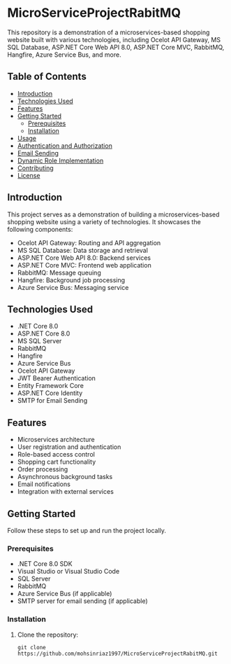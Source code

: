 # MicroServiceProjectRabitMQ

This repository is a demonstration of a microservices-based shopping website built with various technologies, including Ocelot API Gateway, MS SQL Database, ASP.NET Core Web API 8.0, ASP.NET Core MVC, RabbitMQ, Hangfire, Azure Service Bus, and more.

## Table of Contents

- [Introduction](#introduction)
- [Technologies Used](#technologies-used)
- [Features](#features)
- [Getting Started](#getting-started)
  - [Prerequisites](#prerequisites)
  - [Installation](#installation)
- [Usage](#usage)
- [Authentication and Authorization](#authentication-and-authorization)
- [Email Sending](#email-sending)
- [Dynamic Role Implementation](#dynamic-role-implementation)
- [Contributing](#contributing)
- [License](#license)

## Introduction

This project serves as a demonstration of building a microservices-based shopping website using a variety of technologies. It showcases the following components:

- Ocelot API Gateway: Routing and API aggregation
- MS SQL Database: Data storage and retrieval
- ASP.NET Core Web API 8.0: Backend services
- ASP.NET Core MVC: Frontend web application
- RabbitMQ: Message queuing
- Hangfire: Background job processing
- Azure Service Bus: Messaging service

## Technologies Used

- .NET Core 8.0
- ASP.NET Core 8.0
- MS SQL Server
- RabbitMQ
- Hangfire
- Azure Service Bus
- Ocelot API Gateway
- JWT Bearer Authentication
- Entity Framework Core
- ASP.NET Core Identity
- SMTP for Email Sending

## Features

- Microservices architecture
- User registration and authentication
- Role-based access control
- Shopping cart functionality
- Order processing
- Asynchronous background tasks
- Email notifications
- Integration with external services

## Getting Started

Follow these steps to set up and run the project locally.

### Prerequisites

- .NET Core 8.0 SDK
- Visual Studio or Visual Studio Code
- SQL Server
- RabbitMQ
- Azure Service Bus (if applicable)
- SMTP server for email sending (if applicable)

### Installation

1. Clone the repository:

   ```shell
   git clone https://github.com/mohsinriaz1997/MicroServiceProjectRabitMQ.git
